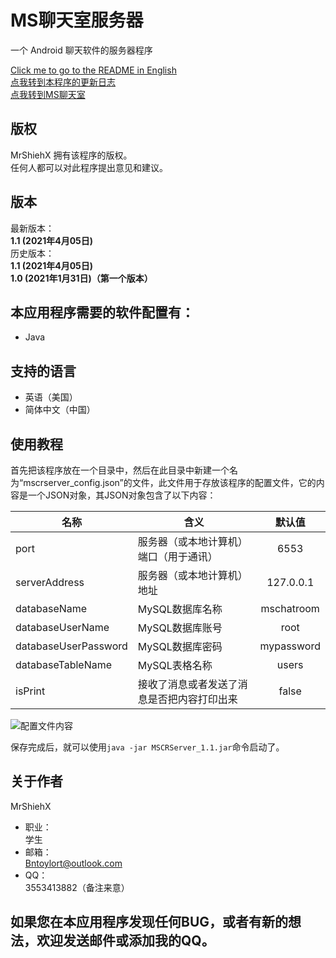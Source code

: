 # MS聊天室服务器
一个 Android 聊天软件的服务器程序<br/>

[Click me to go to the README in English](https://github.com/MrShieh-X/mscrserver/blob/master/README.md) <br/>
[点我转到本程序的更新日志](https://github.com/MrShieh-X/mscrserver/blob/master/update_logs-zh.md) <br/>
[点我转到MS聊天室](https://github.com/MrShieh-X/mschatroom) <br/>

## 版权
MrShiehX 拥有该程序的版权。<br/>
任何人都可以对此程序提出意见和建议。

## 版本
最新版本：<br/>
<b>1.1 (2021年4月05日)</b><br/>
历史版本：<br/>
<b>1.1 (2021年4月05日)</b><br/>
<b>1.0 (2021年1月31日)（第一个版本）</b><br/>

## 本应用程序需要的软件配置有：
* Java

## 支持的语言
- 英语（美国）
- 简体中文（中国）

## 使用教程
首先把该程序放在一个目录中，然后在此目录中新建一个名为“mscrserver_config.json”的文件，此文件用于存放该程序的配置文件，它的内容是一个JSON对象，其JSON对象包含了以下内容：<br/>

|名称|含义|默认值|
|-------|------|:----:|
|port|服务器（或本地计算机）端口（用于通讯）|6553|
|serverAddress|服务器（或本地计算机）地址|127.0.0.1|
|databaseName|MySQL数据库名称|mschatroom|
|databaseUserName|MySQL数据库账号|root|
|databaseUserPassword|MySQL数据库密码|mypassword|
|databaseTableName|MySQL表格名称|users|
|isPrint|接收了消息或者发送了消息是否把内容打印出来|false|

![配置文件内容](https://gitee.com/MrShiehX/Repository/raw/master/33.png "配置文件内容")</br>

保存完成后，就可以使用`java -jar MSCRServer_1.1.jar`命令启动了。

## 关于作者
MrShiehX<br/>
- 职业：<br/>
学生<br/>
- 邮箱：<br/>
Bntoylort@outlook.com<br/>
- QQ：<br/>
3553413882（备注来意）<br/>

## 如果您在本应用程序发现任何BUG，或者有新的想法，欢迎发送邮件或添加我的QQ。
